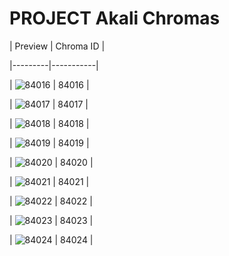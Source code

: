 # PROJECT Akali Chromas


| Preview | Chroma ID |

|---------|-----------|

| ![84016](https://raw.communitydragon.org/latest/plugins/rcp-be-lol-game-data/global/default/v1/champion-chroma-images/84/84016.png) | 84016 |

| ![84017](https://raw.communitydragon.org/latest/plugins/rcp-be-lol-game-data/global/default/v1/champion-chroma-images/84/84017.png) | 84017 |

| ![84018](https://raw.communitydragon.org/latest/plugins/rcp-be-lol-game-data/global/default/v1/champion-chroma-images/84/84018.png) | 84018 |

| ![84019](https://raw.communitydragon.org/latest/plugins/rcp-be-lol-game-data/global/default/v1/champion-chroma-images/84/84019.png) | 84019 |

| ![84020](https://raw.communitydragon.org/latest/plugins/rcp-be-lol-game-data/global/default/v1/champion-chroma-images/84/84020.png) | 84020 |

| ![84021](https://raw.communitydragon.org/latest/plugins/rcp-be-lol-game-data/global/default/v1/champion-chroma-images/84/84021.png) | 84021 |

| ![84022](https://raw.communitydragon.org/latest/plugins/rcp-be-lol-game-data/global/default/v1/champion-chroma-images/84/84022.png) | 84022 |

| ![84023](https://raw.communitydragon.org/latest/plugins/rcp-be-lol-game-data/global/default/v1/champion-chroma-images/84/84023.png) | 84023 |

| ![84024](https://raw.communitydragon.org/latest/plugins/rcp-be-lol-game-data/global/default/v1/champion-chroma-images/84/84024.png) | 84024 |